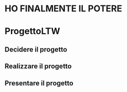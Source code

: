 # HO FINALMENTE IL POTERE
# ProgettoLTW

## Decidere il progetto

## Realizzare il progetto

## Presentare il progetto
